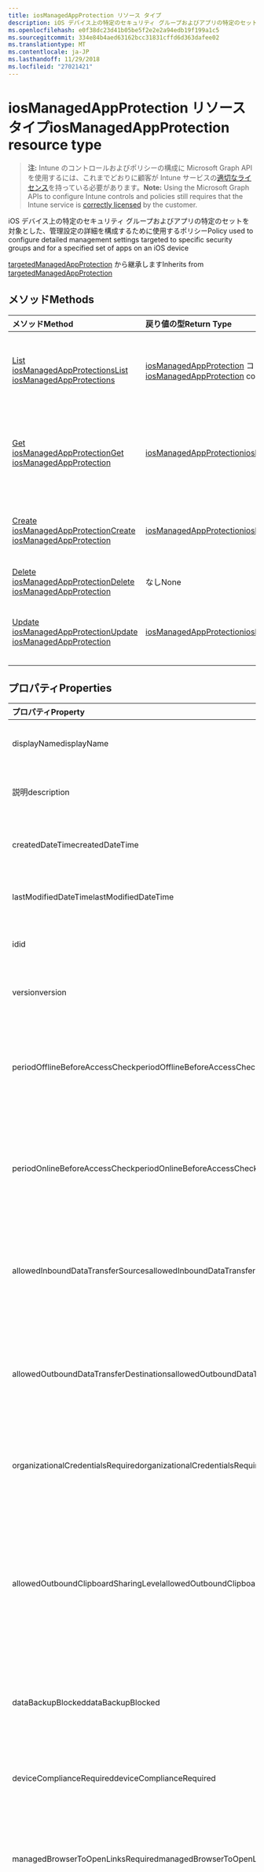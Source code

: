 ```yaml
---
title: iosManagedAppProtection リソース タイプ
description: iOS デバイス上の特定のセキュリティ グループおよびアプリの特定のセットを対象とした、管理設定の詳細を構成するために使用するポリシー
ms.openlocfilehash: e0f38dc23d41b05be5f2e2e2a94edb19f199a1c5
ms.sourcegitcommit: 334e84b4aed63162bcc31831cffd6d363dafee02
ms.translationtype: MT
ms.contentlocale: ja-JP
ms.lasthandoff: 11/29/2018
ms.locfileid: "27021421"
---
```

# <a name="iosmanagedappprotection-resource-type"></a><span data-ttu-id="3dfa9-103">iosManagedAppProtection リソース タイプ</span><span class="sxs-lookup"><span data-stu-id="3dfa9-103">iosManagedAppProtection resource type</span></span>

> <span data-ttu-id="3dfa9-104">**注:** Intune のコントロールおよびポリシーの構成に Microsoft Graph API を使用するには、これまでどおりに顧客が Intune サービスの[適切なライセンス](https://go.microsoft.com/fwlink/?linkid=839381)を持っている必要があります。</span><span class="sxs-lookup"><span data-stu-id="3dfa9-104">**Note:** Using the Microsoft Graph APIs to configure Intune controls and policies still requires that the Intune service is [correctly licensed](https://go.microsoft.com/fwlink/?linkid=839381) by the customer.</span></span>

<span data-ttu-id="3dfa9-105">iOS デバイス上の特定のセキュリティ グループおよびアプリの特定のセットを対象とした、管理設定の詳細を構成するために使用するポリシー</span><span class="sxs-lookup"><span data-stu-id="3dfa9-105">Policy used to configure detailed management settings targeted to specific security groups and for a specified set of apps on an iOS device</span></span>

<span data-ttu-id="3dfa9-106">[targetedManagedAppProtection](../resources/intune-mam-targetedmanagedappprotection.md) から継承します</span><span class="sxs-lookup"><span data-stu-id="3dfa9-106">Inherits from [targetedManagedAppProtection](../resources/intune-mam-targetedmanagedappprotection.md)</span></span>

## <a name="methods"></a><span data-ttu-id="3dfa9-107">メソッド</span><span class="sxs-lookup"><span data-stu-id="3dfa9-107">Methods</span></span>
|<span data-ttu-id="3dfa9-108">メソッド</span><span class="sxs-lookup"><span data-stu-id="3dfa9-108">Method</span></span>|<span data-ttu-id="3dfa9-109">戻り値の型</span><span class="sxs-lookup"><span data-stu-id="3dfa9-109">Return Type</span></span>|<span data-ttu-id="3dfa9-110">説明</span><span class="sxs-lookup"><span data-stu-id="3dfa9-110">Description</span></span>|
|:---|:---|:---|
|[<span data-ttu-id="3dfa9-111">List iosManagedAppProtections</span><span class="sxs-lookup"><span data-stu-id="3dfa9-111">List iosManagedAppProtections</span></span>](../api/intune-mam-iosmanagedappprotection-list.md)|<span data-ttu-id="3dfa9-112">[iosManagedAppProtection](../resources/intune-mam-iosmanagedappprotection.md) コレクション</span><span class="sxs-lookup"><span data-stu-id="3dfa9-112">[iosManagedAppProtection](../resources/intune-mam-iosmanagedappprotection.md) collection</span></span>|<span data-ttu-id="3dfa9-113">[iosManagedAppProtection](../resources/intune-mam-iosmanagedappprotection.md) オブジェクトのプロパティとリレーションシップをリストします。</span><span class="sxs-lookup"><span data-stu-id="3dfa9-113">List properties and relationships of the [iosManagedAppProtection](../resources/intune-mam-iosmanagedappprotection.md) objects.</span></span>|
|[<span data-ttu-id="3dfa9-114">Get iosManagedAppProtection</span><span class="sxs-lookup"><span data-stu-id="3dfa9-114">Get iosManagedAppProtection</span></span>](../api/intune-mam-iosmanagedappprotection-get.md)|[<span data-ttu-id="3dfa9-115">iosManagedAppProtection</span><span class="sxs-lookup"><span data-stu-id="3dfa9-115">iosManagedAppProtection</span></span>](../resources/intune-mam-iosmanagedappprotection.md)|<span data-ttu-id="3dfa9-116">[iosManagedAppProtection](../resources/intune-mam-iosmanagedappprotection.md) オブジェクトのプロパティとリレーションシップを読み取ります。</span><span class="sxs-lookup"><span data-stu-id="3dfa9-116">Read properties and relationships of the [iosManagedAppProtection](../resources/intune-mam-iosmanagedappprotection.md) object.</span></span>|
|[<span data-ttu-id="3dfa9-117">Create iosManagedAppProtection</span><span class="sxs-lookup"><span data-stu-id="3dfa9-117">Create iosManagedAppProtection</span></span>](../api/intune-mam-iosmanagedappprotection-create.md)|[<span data-ttu-id="3dfa9-118">iosManagedAppProtection</span><span class="sxs-lookup"><span data-stu-id="3dfa9-118">iosManagedAppProtection</span></span>](../resources/intune-mam-iosmanagedappprotection.md)|<span data-ttu-id="3dfa9-119">新しい [iosManagedAppProtection](../resources/intune-mam-iosmanagedappprotection.md) オブジェクトを作成します。</span><span class="sxs-lookup"><span data-stu-id="3dfa9-119">Create a new [iosManagedAppProtection](../resources/intune-mam-iosmanagedappprotection.md) object.</span></span>|
|[<span data-ttu-id="3dfa9-120">Delete iosManagedAppProtection</span><span class="sxs-lookup"><span data-stu-id="3dfa9-120">Delete iosManagedAppProtection</span></span>](../api/intune-mam-iosmanagedappprotection-delete.md)|<span data-ttu-id="3dfa9-121">なし</span><span class="sxs-lookup"><span data-stu-id="3dfa9-121">None</span></span>|<span data-ttu-id="3dfa9-122">[iosManagedAppProtection](../resources/intune-mam-iosmanagedappprotection.md) を削除します。</span><span class="sxs-lookup"><span data-stu-id="3dfa9-122">Deletes a [iosManagedAppProtection](../resources/intune-mam-iosmanagedappprotection.md).</span></span>|
|[<span data-ttu-id="3dfa9-123">Update iosManagedAppProtection</span><span class="sxs-lookup"><span data-stu-id="3dfa9-123">Update iosManagedAppProtection</span></span>](../api/intune-mam-iosmanagedappprotection-update.md)|[<span data-ttu-id="3dfa9-124">iosManagedAppProtection</span><span class="sxs-lookup"><span data-stu-id="3dfa9-124">iosManagedAppProtection</span></span>](../resources/intune-mam-iosmanagedappprotection.md)|<span data-ttu-id="3dfa9-125">[iosManagedAppProtection](../resources/intune-mam-iosmanagedappprotection.md) オブジェクトのプロパティを更新します。</span><span class="sxs-lookup"><span data-stu-id="3dfa9-125">Update the properties of a [iosManagedAppProtection](../resources/intune-mam-iosmanagedappprotection.md) object.</span></span>|

## <a name="properties"></a><span data-ttu-id="3dfa9-126">プロパティ</span><span class="sxs-lookup"><span data-stu-id="3dfa9-126">Properties</span></span>
|<span data-ttu-id="3dfa9-127">プロパティ</span><span class="sxs-lookup"><span data-stu-id="3dfa9-127">Property</span></span>|<span data-ttu-id="3dfa9-128">型</span><span class="sxs-lookup"><span data-stu-id="3dfa9-128">Type</span></span>|<span data-ttu-id="3dfa9-129">説明</span><span class="sxs-lookup"><span data-stu-id="3dfa9-129">Description</span></span>|
|:---|:---|:---|
|<span data-ttu-id="3dfa9-130">displayName</span><span class="sxs-lookup"><span data-stu-id="3dfa9-130">displayName</span></span>|<span data-ttu-id="3dfa9-131">String</span><span class="sxs-lookup"><span data-stu-id="3dfa9-131">String</span></span>|<span data-ttu-id="3dfa9-132">ポリシーの表示名。</span><span class="sxs-lookup"><span data-stu-id="3dfa9-132">Policy display name.</span></span> <span data-ttu-id="3dfa9-133">[managedAppPolicy](../resources/intune-mam-managedapppolicy.md) から継承します</span><span class="sxs-lookup"><span data-stu-id="3dfa9-133">Inherited from [managedAppPolicy](../resources/intune-mam-managedapppolicy.md)</span></span>|
|<span data-ttu-id="3dfa9-134">説明</span><span class="sxs-lookup"><span data-stu-id="3dfa9-134">description</span></span>|<span data-ttu-id="3dfa9-135">String</span><span class="sxs-lookup"><span data-stu-id="3dfa9-135">String</span></span>|<span data-ttu-id="3dfa9-136">ポリシーの説明。</span><span class="sxs-lookup"><span data-stu-id="3dfa9-136">The policy's description.</span></span> <span data-ttu-id="3dfa9-137">[managedAppPolicy](../resources/intune-mam-managedapppolicy.md) から継承します</span><span class="sxs-lookup"><span data-stu-id="3dfa9-137">Inherited from [managedAppPolicy](../resources/intune-mam-managedapppolicy.md)</span></span>|
|<span data-ttu-id="3dfa9-138">createdDateTime</span><span class="sxs-lookup"><span data-stu-id="3dfa9-138">createdDateTime</span></span>|<span data-ttu-id="3dfa9-139">DateTimeOffset</span><span class="sxs-lookup"><span data-stu-id="3dfa9-139">DateTimeOffset</span></span>|<span data-ttu-id="3dfa9-140">ポリシーが作成された日時。</span><span class="sxs-lookup"><span data-stu-id="3dfa9-140">The date and time the policy was created.</span></span> <span data-ttu-id="3dfa9-141">[managedAppPolicy](../resources/intune-mam-managedapppolicy.md) から継承します</span><span class="sxs-lookup"><span data-stu-id="3dfa9-141">Inherited from [managedAppPolicy](../resources/intune-mam-managedapppolicy.md)</span></span>|
|<span data-ttu-id="3dfa9-142">lastModifiedDateTime</span><span class="sxs-lookup"><span data-stu-id="3dfa9-142">lastModifiedDateTime</span></span>|<span data-ttu-id="3dfa9-143">DateTimeOffset</span><span class="sxs-lookup"><span data-stu-id="3dfa9-143">DateTimeOffset</span></span>|<span data-ttu-id="3dfa9-144">ポリシーが変更された最終日時。</span><span class="sxs-lookup"><span data-stu-id="3dfa9-144">Last time the policy was modified.</span></span> <span data-ttu-id="3dfa9-145">[managedAppPolicy](../resources/intune-mam-managedapppolicy.md) から継承します</span><span class="sxs-lookup"><span data-stu-id="3dfa9-145">Inherited from [managedAppPolicy](../resources/intune-mam-managedapppolicy.md)</span></span>|
|<span data-ttu-id="3dfa9-146">id</span><span class="sxs-lookup"><span data-stu-id="3dfa9-146">id</span></span>|<span data-ttu-id="3dfa9-147">String</span><span class="sxs-lookup"><span data-stu-id="3dfa9-147">String</span></span>|<span data-ttu-id="3dfa9-148">エンティティのキー。</span><span class="sxs-lookup"><span data-stu-id="3dfa9-148">Key of the entity.</span></span> <span data-ttu-id="3dfa9-149">[managedAppPolicy](../resources/intune-mam-managedapppolicy.md) から継承します</span><span class="sxs-lookup"><span data-stu-id="3dfa9-149">Inherited from [managedAppPolicy](../resources/intune-mam-managedapppolicy.md)</span></span>|
|<span data-ttu-id="3dfa9-150">version</span><span class="sxs-lookup"><span data-stu-id="3dfa9-150">version</span></span>|<span data-ttu-id="3dfa9-151">String</span><span class="sxs-lookup"><span data-stu-id="3dfa9-151">String</span></span>|<span data-ttu-id="3dfa9-152">エンティティのバージョン。</span><span class="sxs-lookup"><span data-stu-id="3dfa9-152">Version of the entity.</span></span> <span data-ttu-id="3dfa9-153">[managedAppPolicy](../resources/intune-mam-managedapppolicy.md) から継承します</span><span class="sxs-lookup"><span data-stu-id="3dfa9-153">Inherited from [managedAppPolicy](../resources/intune-mam-managedapppolicy.md)</span></span>|
|<span data-ttu-id="3dfa9-154">periodOfflineBeforeAccessCheck</span><span class="sxs-lookup"><span data-stu-id="3dfa9-154">periodOfflineBeforeAccessCheck</span></span>|<span data-ttu-id="3dfa9-155">Duration</span><span class="sxs-lookup"><span data-stu-id="3dfa9-155">Duration</span></span>|<span data-ttu-id="3dfa9-156">デバイスがインターネットに接続されていないでこの期間が過ぎると、アクセスがチェックされます。</span><span class="sxs-lookup"><span data-stu-id="3dfa9-156">The period after which access is checked when the device is not connected to the internet.</span></span> <span data-ttu-id="3dfa9-157">[managedAppProtection](../resources/intune-mam-managedappprotection.md) から継承します</span><span class="sxs-lookup"><span data-stu-id="3dfa9-157">Inherited from [managedAppProtection](../resources/intune-mam-managedappprotection.md)</span></span>|
|<span data-ttu-id="3dfa9-158">periodOnlineBeforeAccessCheck</span><span class="sxs-lookup"><span data-stu-id="3dfa9-158">periodOnlineBeforeAccessCheck</span></span>|<span data-ttu-id="3dfa9-159">Duration</span><span class="sxs-lookup"><span data-stu-id="3dfa9-159">Duration</span></span>|<span data-ttu-id="3dfa9-160">デバイスがインターネットに接続されていてこの期間が過ぎると、アクセスがチェックされます。</span><span class="sxs-lookup"><span data-stu-id="3dfa9-160">The period after which access is checked when the device is connected to the internet.</span></span> <span data-ttu-id="3dfa9-161">[managedAppProtection](../resources/intune-mam-managedappprotection.md) から継承します</span><span class="sxs-lookup"><span data-stu-id="3dfa9-161">Inherited from [managedAppProtection](../resources/intune-mam-managedappprotection.md)</span></span>|
|<span data-ttu-id="3dfa9-162">allowedInboundDataTransferSources</span><span class="sxs-lookup"><span data-stu-id="3dfa9-162">allowedInboundDataTransferSources</span></span>|[<span data-ttu-id="3dfa9-163">managedAppDataTransferLevel</span><span class="sxs-lookup"><span data-stu-id="3dfa9-163">managedAppDataTransferLevel</span></span>](../resources/intune-mam-managedappdatatransferlevel.md)|<span data-ttu-id="3dfa9-164">データの転送が許可されたソース。</span><span class="sxs-lookup"><span data-stu-id="3dfa9-164">Sources from which data is allowed to be transferred.</span></span> <span data-ttu-id="3dfa9-165">[ManagedAppProtection](../resources/intune-mam-managedappprotection.md)から継承されます。</span><span class="sxs-lookup"><span data-stu-id="3dfa9-165">Inherited from [managedAppProtection](../resources/intune-mam-managedappprotection.md).</span></span> <span data-ttu-id="3dfa9-166">可能な値は、`allApps`、`managedApps`、`none` です。</span><span class="sxs-lookup"><span data-stu-id="3dfa9-166">Possible values are: `allApps`, `managedApps`, `none`.</span></span>|
|<span data-ttu-id="3dfa9-167">allowedOutboundDataTransferDestinations</span><span class="sxs-lookup"><span data-stu-id="3dfa9-167">allowedOutboundDataTransferDestinations</span></span>|[<span data-ttu-id="3dfa9-168">managedAppDataTransferLevel</span><span class="sxs-lookup"><span data-stu-id="3dfa9-168">managedAppDataTransferLevel</span></span>](../resources/intune-mam-managedappdatatransferlevel.md)|<span data-ttu-id="3dfa9-169">データの転送が許可された宛先。</span><span class="sxs-lookup"><span data-stu-id="3dfa9-169">Destinations to which data is allowed to be transferred.</span></span> <span data-ttu-id="3dfa9-170">[ManagedAppProtection](../resources/intune-mam-managedappprotection.md)から継承されます。</span><span class="sxs-lookup"><span data-stu-id="3dfa9-170">Inherited from [managedAppProtection](../resources/intune-mam-managedappprotection.md).</span></span> <span data-ttu-id="3dfa9-171">可能な値は、`allApps`、`managedApps`、`none` です。</span><span class="sxs-lookup"><span data-stu-id="3dfa9-171">Possible values are: `allApps`, `managedApps`, `none`.</span></span>|
|<span data-ttu-id="3dfa9-172">organizationalCredentialsRequired</span><span class="sxs-lookup"><span data-stu-id="3dfa9-172">organizationalCredentialsRequired</span></span>|<span data-ttu-id="3dfa9-173">Boolean</span><span class="sxs-lookup"><span data-stu-id="3dfa9-173">Boolean</span></span>|<span data-ttu-id="3dfa9-174">アプリを使用するために組織の資格情報が必要かどうかを示します。</span><span class="sxs-lookup"><span data-stu-id="3dfa9-174">Indicates whether organizational credentials are required for app use.</span></span> <span data-ttu-id="3dfa9-175">[managedAppProtection](../resources/intune-mam-managedappprotection.md) から継承します</span><span class="sxs-lookup"><span data-stu-id="3dfa9-175">Inherited from [managedAppProtection](../resources/intune-mam-managedappprotection.md)</span></span>|
|<span data-ttu-id="3dfa9-176">allowedOutboundClipboardSharingLevel</span><span class="sxs-lookup"><span data-stu-id="3dfa9-176">allowedOutboundClipboardSharingLevel</span></span>|[<span data-ttu-id="3dfa9-177">managedAppClipboardSharingLevel</span><span class="sxs-lookup"><span data-stu-id="3dfa9-177">managedAppClipboardSharingLevel</span></span>](../resources/intune-mam-managedappclipboardsharinglevel.md)|<span data-ttu-id="3dfa9-178">管理対象デバイスで、アプリ間でクリップボードを共有できるレベル。</span><span class="sxs-lookup"><span data-stu-id="3dfa9-178">The level to which the clipboard may be shared between apps on the managed device.</span></span> <span data-ttu-id="3dfa9-179">[ManagedAppProtection](../resources/intune-mam-managedappprotection.md)から継承されます。</span><span class="sxs-lookup"><span data-stu-id="3dfa9-179">Inherited from [managedAppProtection](../resources/intune-mam-managedappprotection.md).</span></span> <span data-ttu-id="3dfa9-180">可能な値は、`allApps`、`managedAppsWithPasteIn`、`managedApps`、`blocked` です。</span><span class="sxs-lookup"><span data-stu-id="3dfa9-180">Possible values are: `allApps`, `managedAppsWithPasteIn`, `managedApps`, `blocked`.</span></span>|
|<span data-ttu-id="3dfa9-181">dataBackupBlocked</span><span class="sxs-lookup"><span data-stu-id="3dfa9-181">dataBackupBlocked</span></span>|<span data-ttu-id="3dfa9-182">Boolean</span><span class="sxs-lookup"><span data-stu-id="3dfa9-182">Boolean</span></span>|<span data-ttu-id="3dfa9-183">管理対象アプリのデータのバックアップがブロックされるかどうかを示します。</span><span class="sxs-lookup"><span data-stu-id="3dfa9-183">Indicates whether the backup of a managed app's data is blocked.</span></span> <span data-ttu-id="3dfa9-184">[managedAppProtection](../resources/intune-mam-managedappprotection.md) から継承します</span><span class="sxs-lookup"><span data-stu-id="3dfa9-184">Inherited from [managedAppProtection](../resources/intune-mam-managedappprotection.md)</span></span>|
|<span data-ttu-id="3dfa9-185">deviceComplianceRequired</span><span class="sxs-lookup"><span data-stu-id="3dfa9-185">deviceComplianceRequired</span></span>|<span data-ttu-id="3dfa9-186">Boolean</span><span class="sxs-lookup"><span data-stu-id="3dfa9-186">Boolean</span></span>|<span data-ttu-id="3dfa9-187">デバイスの準拠が必要かどうかを示します。</span><span class="sxs-lookup"><span data-stu-id="3dfa9-187">Indicates whether device compliance is required.</span></span> <span data-ttu-id="3dfa9-188">[managedAppProtection](../resources/intune-mam-managedappprotection.md) から継承します</span><span class="sxs-lookup"><span data-stu-id="3dfa9-188">Inherited from [managedAppProtection](../resources/intune-mam-managedappprotection.md)</span></span>|
|<span data-ttu-id="3dfa9-189">managedBrowserToOpenLinksRequired</span><span class="sxs-lookup"><span data-stu-id="3dfa9-189">managedBrowserToOpenLinksRequired</span></span>|<span data-ttu-id="3dfa9-190">Boolean</span><span class="sxs-lookup"><span data-stu-id="3dfa9-190">Boolean</span></span>|<span data-ttu-id="3dfa9-191">管理対象ブラウザー アプリでインターネット リンクを開く必要があるかどうかを示します。</span><span class="sxs-lookup"><span data-stu-id="3dfa9-191">Indicates whether internet links should be opened in the managed browser app.</span></span> <span data-ttu-id="3dfa9-192">[managedAppProtection](../resources/intune-mam-managedappprotection.md) から継承します</span><span class="sxs-lookup"><span data-stu-id="3dfa9-192">Inherited from [managedAppProtection](../resources/intune-mam-managedappprotection.md)</span></span>|
|<span data-ttu-id="3dfa9-193">saveAsBlocked</span><span class="sxs-lookup"><span data-stu-id="3dfa9-193">saveAsBlocked</span></span>|<span data-ttu-id="3dfa9-194">Boolean</span><span class="sxs-lookup"><span data-stu-id="3dfa9-194">Boolean</span></span>|<span data-ttu-id="3dfa9-195">ユーザーが保護されたファイルのコピーを保存するために、[名前を付けて保存] メニュー項目を使用できるかどうかを示します。</span><span class="sxs-lookup"><span data-stu-id="3dfa9-195">Indicates whether users may use the "Save As" menu item to save a copy of protected files.</span></span> <span data-ttu-id="3dfa9-196">[managedAppProtection](../resources/intune-mam-managedappprotection.md) から継承します</span><span class="sxs-lookup"><span data-stu-id="3dfa9-196">Inherited from [managedAppProtection](../resources/intune-mam-managedappprotection.md)</span></span>|
|<span data-ttu-id="3dfa9-197">periodOfflineBeforeWipeIsEnforced</span><span class="sxs-lookup"><span data-stu-id="3dfa9-197">periodOfflineBeforeWipeIsEnforced</span></span>|<span data-ttu-id="3dfa9-198">Duration</span><span class="sxs-lookup"><span data-stu-id="3dfa9-198">Duration</span></span>|<span data-ttu-id="3dfa9-199">アプリがインターネットから切断されている状態を維持できる時間数。この時間を過ぎると管理対象データはすべて消去されます。</span><span class="sxs-lookup"><span data-stu-id="3dfa9-199">The amount of time an app is allowed to remain disconnected from the internet before all managed data it is wiped.</span></span> <span data-ttu-id="3dfa9-200">[managedAppProtection](../resources/intune-mam-managedappprotection.md) から継承します</span><span class="sxs-lookup"><span data-stu-id="3dfa9-200">Inherited from [managedAppProtection](../resources/intune-mam-managedappprotection.md)</span></span>|
|<span data-ttu-id="3dfa9-201">pinRequired</span><span class="sxs-lookup"><span data-stu-id="3dfa9-201">pinRequired</span></span>|<span data-ttu-id="3dfa9-202">Boolean</span><span class="sxs-lookup"><span data-stu-id="3dfa9-202">Boolean</span></span>|<span data-ttu-id="3dfa9-203">アプリ レベルの pin が必要かどうかを示します。</span><span class="sxs-lookup"><span data-stu-id="3dfa9-203">Indicates whether an app-level pin is required.</span></span> <span data-ttu-id="3dfa9-204">[managedAppProtection](../resources/intune-mam-managedappprotection.md) から継承します</span><span class="sxs-lookup"><span data-stu-id="3dfa9-204">Inherited from [managedAppProtection](../resources/intune-mam-managedappprotection.md)</span></span>|
|<span data-ttu-id="3dfa9-205">maximumPinRetries</span><span class="sxs-lookup"><span data-stu-id="3dfa9-205">maximumPinRetries</span></span>|<span data-ttu-id="3dfa9-206">Int32</span><span class="sxs-lookup"><span data-stu-id="3dfa9-206">Int32</span></span>|<span data-ttu-id="3dfa9-207">間違った暗証番号 (pin) の再試行の最大数は、マネージ アプリケーションがブロックされているかどうかが消去する前にしようとします。</span><span class="sxs-lookup"><span data-stu-id="3dfa9-207">Maximum number of incorrect pin retry attempts before the managed app is either blocked or wiped.</span></span> <span data-ttu-id="3dfa9-208">[managedAppProtection](../resources/intune-mam-managedappprotection.md) から継承します</span><span class="sxs-lookup"><span data-stu-id="3dfa9-208">Inherited from [managedAppProtection](../resources/intune-mam-managedappprotection.md)</span></span>|
|<span data-ttu-id="3dfa9-209">simplePinBlocked</span><span class="sxs-lookup"><span data-stu-id="3dfa9-209">simplePinBlocked</span></span>|<span data-ttu-id="3dfa9-210">Boolean</span><span class="sxs-lookup"><span data-stu-id="3dfa9-210">Boolean</span></span>|<span data-ttu-id="3dfa9-211">simplePin がブロックされるかどうかを示します。</span><span class="sxs-lookup"><span data-stu-id="3dfa9-211">Indicates whether simplePin is blocked.</span></span> <span data-ttu-id="3dfa9-212">[managedAppProtection](../resources/intune-mam-managedappprotection.md) から継承します</span><span class="sxs-lookup"><span data-stu-id="3dfa9-212">Inherited from [managedAppProtection](../resources/intune-mam-managedappprotection.md)</span></span>|
|<span data-ttu-id="3dfa9-213">minimumPinLength</span><span class="sxs-lookup"><span data-stu-id="3dfa9-213">minimumPinLength</span></span>|<span data-ttu-id="3dfa9-214">Int32</span><span class="sxs-lookup"><span data-stu-id="3dfa9-214">Int32</span></span>|<span data-ttu-id="3dfa9-215">PinRequired が True に設定されている場合の、アプリ レベルの pin に必要な最小限の pin の長さ ([managedAppProtection](../resources/intune-mam-managedappprotection.md) から継承)</span><span class="sxs-lookup"><span data-stu-id="3dfa9-215">Minimum pin length required for an app-level pin if PinRequired is set to True Inherited from [managedAppProtection](../resources/intune-mam-managedappprotection.md)</span></span>|
|<span data-ttu-id="3dfa9-216">pinCharacterSet</span><span class="sxs-lookup"><span data-stu-id="3dfa9-216">pinCharacterSet</span></span>|[<span data-ttu-id="3dfa9-217">managedAppPinCharacterSet</span><span class="sxs-lookup"><span data-stu-id="3dfa9-217">managedAppPinCharacterSet</span></span>](../resources/intune-mam-managedapppincharacterset.md)|<span data-ttu-id="3dfa9-218">PinRequired が True に設定されている場合に、アプリ レベルの pin に使用できる文字セット。</span><span class="sxs-lookup"><span data-stu-id="3dfa9-218">Character set which may be used for an app-level pin if PinRequired is set to True.</span></span> <span data-ttu-id="3dfa9-219">[ManagedAppProtection](../resources/intune-mam-managedappprotection.md)から継承されます。</span><span class="sxs-lookup"><span data-stu-id="3dfa9-219">Inherited from [managedAppProtection](../resources/intune-mam-managedappprotection.md).</span></span> <span data-ttu-id="3dfa9-220">可能な値は、`numeric`、`alphanumericAndSymbol` です。</span><span class="sxs-lookup"><span data-stu-id="3dfa9-220">Possible values are: `numeric`, `alphanumericAndSymbol`.</span></span>|
|<span data-ttu-id="3dfa9-221">periodBeforePinReset</span><span class="sxs-lookup"><span data-stu-id="3dfa9-221">periodBeforePinReset</span></span>|<span data-ttu-id="3dfa9-222">Duration</span><span class="sxs-lookup"><span data-stu-id="3dfa9-222">Duration</span></span>|<span data-ttu-id="3dfa9-223">PinRequired が True に設定されている場合、この TimePeriod を過ぎると全レベルの pin を再設定する必要があります。</span><span class="sxs-lookup"><span data-stu-id="3dfa9-223">TimePeriod before the all-level pin must be reset if PinRequired is set to True.</span></span> <span data-ttu-id="3dfa9-224">[managedAppProtection](../resources/intune-mam-managedappprotection.md) から継承します</span><span class="sxs-lookup"><span data-stu-id="3dfa9-224">Inherited from [managedAppProtection](../resources/intune-mam-managedappprotection.md)</span></span>|
|<span data-ttu-id="3dfa9-225">allowedDataStorageLocations</span><span class="sxs-lookup"><span data-stu-id="3dfa9-225">allowedDataStorageLocations</span></span>|<span data-ttu-id="3dfa9-226">[managedAppDataStorageLocation](../resources/intune-mam-managedappdatastoragelocation.md)コレクション</span><span class="sxs-lookup"><span data-stu-id="3dfa9-226">[managedAppDataStorageLocation](../resources/intune-mam-managedappdatastoragelocation.md) collection</span></span>|<span data-ttu-id="3dfa9-227">ユーザーが管理対象データを格納できるデータの保存場所。</span><span class="sxs-lookup"><span data-stu-id="3dfa9-227">Data storage locations where a user may store managed data.</span></span> <span data-ttu-id="3dfa9-228">[managedAppProtection](../resources/intune-mam-managedappprotection.md) から継承します</span><span class="sxs-lookup"><span data-stu-id="3dfa9-228">Inherited from [managedAppProtection](../resources/intune-mam-managedappprotection.md)</span></span>|
|<span data-ttu-id="3dfa9-229">contactSyncBlocked</span><span class="sxs-lookup"><span data-stu-id="3dfa9-229">contactSyncBlocked</span></span>|<span data-ttu-id="3dfa9-230">Boolean</span><span class="sxs-lookup"><span data-stu-id="3dfa9-230">Boolean</span></span>|<span data-ttu-id="3dfa9-231">連絡先をユーザー デバイスに同期できるかどうかを示します。</span><span class="sxs-lookup"><span data-stu-id="3dfa9-231">Indicates whether contacts can be synced to the user's device.</span></span> <span data-ttu-id="3dfa9-232">[managedAppProtection](../resources/intune-mam-managedappprotection.md) から継承します</span><span class="sxs-lookup"><span data-stu-id="3dfa9-232">Inherited from [managedAppProtection](../resources/intune-mam-managedappprotection.md)</span></span>|
|<span data-ttu-id="3dfa9-233">printBlocked</span><span class="sxs-lookup"><span data-stu-id="3dfa9-233">printBlocked</span></span>|<span data-ttu-id="3dfa9-234">Boolean</span><span class="sxs-lookup"><span data-stu-id="3dfa9-234">Boolean</span></span>|<span data-ttu-id="3dfa9-235">管理対象アプリからの印刷を許可するかどうかを示します。</span><span class="sxs-lookup"><span data-stu-id="3dfa9-235">Indicates whether printing is allowed from managed apps.</span></span> <span data-ttu-id="3dfa9-236">[managedAppProtection](../resources/intune-mam-managedappprotection.md) から継承します</span><span class="sxs-lookup"><span data-stu-id="3dfa9-236">Inherited from [managedAppProtection](../resources/intune-mam-managedappprotection.md)</span></span>|
|<span data-ttu-id="3dfa9-237">fingerprintBlocked</span><span class="sxs-lookup"><span data-stu-id="3dfa9-237">fingerprintBlocked</span></span>|<span data-ttu-id="3dfa9-238">Boolean</span><span class="sxs-lookup"><span data-stu-id="3dfa9-238">Boolean</span></span>|<span data-ttu-id="3dfa9-239">PinRequired が True に設定されている場合に、pin の代わりに指紋リーダーの使用を許可するかどうかを示します。</span><span class="sxs-lookup"><span data-stu-id="3dfa9-239">Indicates whether use of the fingerprint reader is allowed in place of a pin if PinRequired is set to True.</span></span> <span data-ttu-id="3dfa9-240">[managedAppProtection](../resources/intune-mam-managedappprotection.md) から継承します</span><span class="sxs-lookup"><span data-stu-id="3dfa9-240">Inherited from [managedAppProtection](../resources/intune-mam-managedappprotection.md)</span></span>|
|<span data-ttu-id="3dfa9-241">disableAppPinIfDevicePinIsSet</span><span class="sxs-lookup"><span data-stu-id="3dfa9-241">disableAppPinIfDevicePinIsSet</span></span>|<span data-ttu-id="3dfa9-242">Boolean</span><span class="sxs-lookup"><span data-stu-id="3dfa9-242">Boolean</span></span>|<span data-ttu-id="3dfa9-243">デバイスの pin が設定されている場合に、アプリの pin の使用が必要かどうかを示します。</span><span class="sxs-lookup"><span data-stu-id="3dfa9-243">Indicates whether use of the app pin is required if the device pin is set.</span></span> <span data-ttu-id="3dfa9-244">[managedAppProtection](../resources/intune-mam-managedappprotection.md) から継承します</span><span class="sxs-lookup"><span data-stu-id="3dfa9-244">Inherited from [managedAppProtection](../resources/intune-mam-managedappprotection.md)</span></span>|
|<span data-ttu-id="3dfa9-245">minimumRequiredOsVersion</span><span class="sxs-lookup"><span data-stu-id="3dfa9-245">minimumRequiredOsVersion</span></span>|<span data-ttu-id="3dfa9-246">String</span><span class="sxs-lookup"><span data-stu-id="3dfa9-246">String</span></span>|<span data-ttu-id="3dfa9-247">バージョンが、指定されたバージョンよりも小さい場合に、管理対象アプリによる会社のデータへのアクセスをブロックします。</span><span class="sxs-lookup"><span data-stu-id="3dfa9-247">Versions less than the specified version will block the managed app from accessing company data.</span></span> <span data-ttu-id="3dfa9-248">[managedAppProtection](../resources/intune-mam-managedappprotection.md) から継承します</span><span class="sxs-lookup"><span data-stu-id="3dfa9-248">Inherited from [managedAppProtection](../resources/intune-mam-managedappprotection.md)</span></span>|
|<span data-ttu-id="3dfa9-249">minimumWarningOsVersion</span><span class="sxs-lookup"><span data-stu-id="3dfa9-249">minimumWarningOsVersion</span></span>|<span data-ttu-id="3dfa9-250">String</span><span class="sxs-lookup"><span data-stu-id="3dfa9-250">String</span></span>|<span data-ttu-id="3dfa9-251">OS のバージョンが、指定されたバージョンよりも小さい場合に、会社のデータへアクセスすると管理対象アプリに警告メッセージが表示されます。</span><span class="sxs-lookup"><span data-stu-id="3dfa9-251">Versions less than the specified version will result in warning message on the managed app from accessing company data.</span></span> <span data-ttu-id="3dfa9-252">[managedAppProtection](../resources/intune-mam-managedappprotection.md) から継承します</span><span class="sxs-lookup"><span data-stu-id="3dfa9-252">Inherited from [managedAppProtection](../resources/intune-mam-managedappprotection.md)</span></span>|
|<span data-ttu-id="3dfa9-253">minimumRequiredAppVersion</span><span class="sxs-lookup"><span data-stu-id="3dfa9-253">minimumRequiredAppVersion</span></span>|<span data-ttu-id="3dfa9-254">String</span><span class="sxs-lookup"><span data-stu-id="3dfa9-254">String</span></span>|<span data-ttu-id="3dfa9-255">バージョンが、指定されたバージョンよりも小さい場合に、管理対象アプリによる会社のデータへのアクセスをブロックします。</span><span class="sxs-lookup"><span data-stu-id="3dfa9-255">Versions less than the specified version will block the managed app from accessing company data.</span></span> <span data-ttu-id="3dfa9-256">[managedAppProtection](../resources/intune-mam-managedappprotection.md) から継承します</span><span class="sxs-lookup"><span data-stu-id="3dfa9-256">Inherited from [managedAppProtection](../resources/intune-mam-managedappprotection.md)</span></span>|
|<span data-ttu-id="3dfa9-257">minimumWarningAppVersion</span><span class="sxs-lookup"><span data-stu-id="3dfa9-257">minimumWarningAppVersion</span></span>|<span data-ttu-id="3dfa9-258">String</span><span class="sxs-lookup"><span data-stu-id="3dfa9-258">String</span></span>|<span data-ttu-id="3dfa9-259">アプリのバージョンが、指定されたバージョンよりも小さい場合に、管理対象アプリに警告メッセージが表示されます。</span><span class="sxs-lookup"><span data-stu-id="3dfa9-259">Versions less than the specified version will result in warning message on the managed app.</span></span> <span data-ttu-id="3dfa9-260">[managedAppProtection](../resources/intune-mam-managedappprotection.md) から継承します</span><span class="sxs-lookup"><span data-stu-id="3dfa9-260">Inherited from [managedAppProtection](../resources/intune-mam-managedappprotection.md)</span></span>|
|<span data-ttu-id="3dfa9-261">isAssigned</span><span class="sxs-lookup"><span data-stu-id="3dfa9-261">isAssigned</span></span>|<span data-ttu-id="3dfa9-262">Boolean</span><span class="sxs-lookup"><span data-stu-id="3dfa9-262">Boolean</span></span>|<span data-ttu-id="3dfa9-263">包含グループにポリシーを配置するかどうかを示します。</span><span class="sxs-lookup"><span data-stu-id="3dfa9-263">Indicates if the policy is deployed to any inclusion groups or not.</span></span> <span data-ttu-id="3dfa9-264">[targetedManagedAppProtection](../resources/intune-mam-targetedmanagedappprotection.md) から継承します</span><span class="sxs-lookup"><span data-stu-id="3dfa9-264">Inherited from [targetedManagedAppProtection](../resources/intune-mam-targetedmanagedappprotection.md)</span></span>|
|<span data-ttu-id="3dfa9-265">appDataEncryptionType</span><span class="sxs-lookup"><span data-stu-id="3dfa9-265">appDataEncryptionType</span></span>|[<span data-ttu-id="3dfa9-266">managedAppDataEncryptionType</span><span class="sxs-lookup"><span data-stu-id="3dfa9-266">managedAppDataEncryptionType</span></span>](../resources/intune-mam-managedappdataencryptiontype.md)|<span data-ttu-id="3dfa9-267">管理対象アプリのデータに使用する暗号化の種類。</span><span class="sxs-lookup"><span data-stu-id="3dfa9-267">Type of encryption which should be used for data in a managed app.</span></span> <span data-ttu-id="3dfa9-268">可能な値は、`useDeviceSettings`、`afterDeviceRestart`、`whenDeviceLockedExceptOpenFiles`、`whenDeviceLocked` です。</span><span class="sxs-lookup"><span data-stu-id="3dfa9-268">Possible values are: `useDeviceSettings`, `afterDeviceRestart`, `whenDeviceLockedExceptOpenFiles`, `whenDeviceLocked`.</span></span>|
|<span data-ttu-id="3dfa9-269">minimumRequiredSdkVersion</span><span class="sxs-lookup"><span data-stu-id="3dfa9-269">minimumRequiredSdkVersion</span></span>|<span data-ttu-id="3dfa9-270">String</span><span class="sxs-lookup"><span data-stu-id="3dfa9-270">String</span></span>|<span data-ttu-id="3dfa9-271">バージョンが、指定されたバージョンよりも小さい場合に、管理対象アプリによる会社のデータへのアクセスをブロックします。</span><span class="sxs-lookup"><span data-stu-id="3dfa9-271">Versions less than the specified version will block the managed app from accessing company data.</span></span>|
|<span data-ttu-id="3dfa9-272">deployedAppCount</span><span class="sxs-lookup"><span data-stu-id="3dfa9-272">deployedAppCount</span></span>|<span data-ttu-id="3dfa9-273">Int32</span><span class="sxs-lookup"><span data-stu-id="3dfa9-273">Int32</span></span>|<span data-ttu-id="3dfa9-274">現在のポリシーが配置されたアプリの数。</span><span class="sxs-lookup"><span data-stu-id="3dfa9-274">Count of apps to which the current policy is deployed.</span></span>|
|<span data-ttu-id="3dfa9-275">faceIdBlocked</span><span class="sxs-lookup"><span data-stu-id="3dfa9-275">faceIdBlocked</span></span>|<span data-ttu-id="3dfa9-276">Boolean</span><span class="sxs-lookup"><span data-stu-id="3dfa9-276">Boolean</span></span>|<span data-ttu-id="3dfa9-277">PinRequired が True に設定されている場合に、pin の代わりに FaceID の使用を許可するかどうかを示します。</span><span class="sxs-lookup"><span data-stu-id="3dfa9-277">Indicates whether use of the FaceID is allowed in place of a pin if PinRequired is set to True.</span></span>|

## <a name="relationships"></a><span data-ttu-id="3dfa9-278">リレーションシップ</span><span class="sxs-lookup"><span data-stu-id="3dfa9-278">Relationships</span></span>
|<span data-ttu-id="3dfa9-279">リレーションシップ</span><span class="sxs-lookup"><span data-stu-id="3dfa9-279">Relationship</span></span>|<span data-ttu-id="3dfa9-280">型</span><span class="sxs-lookup"><span data-stu-id="3dfa9-280">Type</span></span>|<span data-ttu-id="3dfa9-281">説明</span><span class="sxs-lookup"><span data-stu-id="3dfa9-281">Description</span></span>|
|:---|:---|:---|
|<span data-ttu-id="3dfa9-282">assignments</span><span class="sxs-lookup"><span data-stu-id="3dfa9-282">assignments</span></span>|<span data-ttu-id="3dfa9-283">[targetedManagedAppPolicyAssignment](../resources/intune-mam-targetedmanagedapppolicyassignment.md) コレクション</span><span class="sxs-lookup"><span data-stu-id="3dfa9-283">[targetedManagedAppPolicyAssignment](../resources/intune-mam-targetedmanagedapppolicyassignment.md) collection</span></span>|<span data-ttu-id="3dfa9-284">ポリシーが配置される包含グループと除外グループのリストのナビゲーション プロパティです。</span><span class="sxs-lookup"><span data-stu-id="3dfa9-284">Navigation property to list of inclusion and exclusion groups to which the policy is deployed.</span></span> <span data-ttu-id="3dfa9-285">[targetedManagedAppProtection](../resources/intune-mam-targetedmanagedappprotection.md) から継承します</span><span class="sxs-lookup"><span data-stu-id="3dfa9-285">Inherited from [targetedManagedAppProtection](../resources/intune-mam-targetedmanagedappprotection.md)</span></span>|
|<span data-ttu-id="3dfa9-286">apps</span><span class="sxs-lookup"><span data-stu-id="3dfa9-286">apps</span></span>|<span data-ttu-id="3dfa9-287">[managedMobileApp](../resources/intune-mam-managedmobileapp.md) コレクション</span><span class="sxs-lookup"><span data-stu-id="3dfa9-287">[managedMobileApp](../resources/intune-mam-managedmobileapp.md) collection</span></span>|<span data-ttu-id="3dfa9-288">ポリシーが配置されたアプリのリスト。</span><span class="sxs-lookup"><span data-stu-id="3dfa9-288">List of apps to which the policy is deployed.</span></span>|
|<span data-ttu-id="3dfa9-289">deploymentSummary</span><span class="sxs-lookup"><span data-stu-id="3dfa9-289">deploymentSummary</span></span>|[<span data-ttu-id="3dfa9-290">managedAppPolicyDeploymentSummary</span><span class="sxs-lookup"><span data-stu-id="3dfa9-290">managedAppPolicyDeploymentSummary</span></span>](../resources/intune-mam-managedapppolicydeploymentsummary.md)|<span data-ttu-id="3dfa9-291">構成の展開概要のナビゲーション プロパティ。</span><span class="sxs-lookup"><span data-stu-id="3dfa9-291">Navigation property to deployment summary of the configuration.</span></span>|

## <a name="json-representation"></a><span data-ttu-id="3dfa9-292">JSON 表記</span><span class="sxs-lookup"><span data-stu-id="3dfa9-292">JSON Representation</span></span>
<span data-ttu-id="3dfa9-293">以下は、リソースの JSON 表記です。</span><span class="sxs-lookup"><span data-stu-id="3dfa9-293">Here is a JSON representation of the resource.</span></span>
<!-- {
  "blockType": "resource",
  "keyProperty": "id",
  "@odata.type": "microsoft.graph.iosManagedAppProtection"
}
-->
``` json
{
  "@odata.type": "#microsoft.graph.iosManagedAppProtection",
  "displayName": "String",
  "description": "String",
  "createdDateTime": "String (timestamp)",
  "lastModifiedDateTime": "String (timestamp)",
  "id": "String (identifier)",
  "version": "String",
  "periodOfflineBeforeAccessCheck": "String (duration)",
  "periodOnlineBeforeAccessCheck": "String (duration)",
  "allowedInboundDataTransferSources": "String",
  "allowedOutboundDataTransferDestinations": "String",
  "organizationalCredentialsRequired": true,
  "allowedOutboundClipboardSharingLevel": "String",
  "dataBackupBlocked": true,
  "deviceComplianceRequired": true,
  "managedBrowserToOpenLinksRequired": true,
  "saveAsBlocked": true,
  "periodOfflineBeforeWipeIsEnforced": "String (duration)",
  "pinRequired": true,
  "maximumPinRetries": 1024,
  "simplePinBlocked": true,
  "minimumPinLength": 1024,
  "pinCharacterSet": "String",
  "periodBeforePinReset": "String (duration)",
  "allowedDataStorageLocations": [
    "String"
  ],
  "contactSyncBlocked": true,
  "printBlocked": true,
  "fingerprintBlocked": true,
  "disableAppPinIfDevicePinIsSet": true,
  "minimumRequiredOsVersion": "String",
  "minimumWarningOsVersion": "String",
  "minimumRequiredAppVersion": "String",
  "minimumWarningAppVersion": "String",
  "isAssigned": true,
  "appDataEncryptionType": "String",
  "minimumRequiredSdkVersion": "String",
  "deployedAppCount": 1024,
  "faceIdBlocked": true
}
```

<!-- {
  "type": "#page.annotation",
  "suppressions": [
     "Warning: /api-reference/v1.0/resources/intune-mam-iosmanagedappprotection.md/microsoft.graph.iosManagedAppProtection/allowedDataStorageLocations:
      Inconsistent types between parameter (String) and table (Object)"
  ],
}
-->



